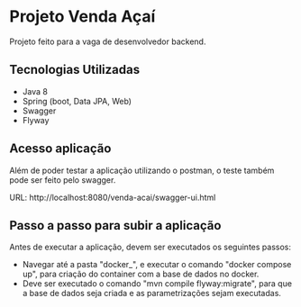# Projeto Venda Açaí

Projeto feito para a vaga de desenvolvedor backend.

## Tecnologias Utilizadas

- Java 8
- Spring (boot, Data JPA, Web)
- Swagger
- Flyway

## Acesso aplicação

Além de poder testar a aplicação utilizando o postman, o teste também pode ser feito pelo swagger.

URL: http://localhost:8080/venda-acai/swagger-ui.html

## Passo a passo para subir a aplicação

Antes de executar a aplicação, devem ser executados os seguintes passos:
- Navegar até a pasta "docker_", e executar o comando "docker compose up", para criação do container com a base de dados no docker.
- Deve ser executado o comando "mvn compile flyway:migrate", para que a base de dados seja criada e as parametrizações sejam executadas.
